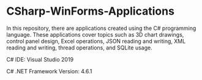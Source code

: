 # CSharp-WinForms-Applications
In this repository, there are applications created using the C# programming language. These applications cover topics such as 3D chart drawings, control panel design, Excel operations, JSON reading and writing, XML reading and writing, thread operations, and SQLite usage.

C# IDE: Visual Studio 2019

C# .NET Framework Version: 4.6.1